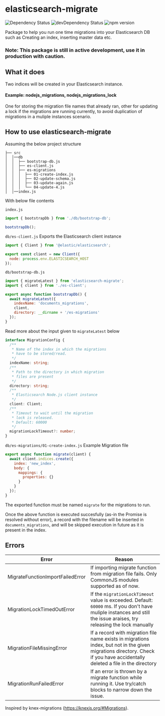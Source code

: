 # elasticsearch-migrate

![Dependency Status](https://david-dm.org/pavanbellamkonda/elasticsearch-migrate.svg)
![devDependency Status](https://david-dm.org/pavanbellamkonda/elasticsearch-migrate/dev-status.svg)
![npm version](https://badge.fury.io/js/elasticsearch-migrate.svg)

Package to help you run one time migrations into your Elasticsearch DB such as Creating an index, inserting master data etc.

### Note: This package is still in active development, use it in production with caution.

## What it does

Two indices will be created in your Elasticsearch instance.

#### Example: nodejs_migrations, nodejs_migrations_lock


One for storing the migration file names that already ran, other for updating a lock if the migrations are running currently, to avoid duplication of migrations in a muliple instances scenario. 


## How to use elasticsearch-migrate

Assuming the below project structure
```
├── src
│  │──db
│  │  ├── bootstrap-db.js
│  │  ├── es-client.js
│  │  ├── es-migrations
│  │  │  ├── 01-create-index.js
│  │  │  ├── 02-update-schema.js
│  │  │  ├── 03-update-again.js
│  │  │  └── 04-update-4.js
│  │──index.js

```
With below file contents

`index.js`
```js
import { bootstrapDb } from './db/bootstrap-db';

bootstrapDb();
```
`db/es-client.js` Exports the Elasticsearch client instance
```js
import { Client } from '@elastic/elasticsearch';

export const client = new Client({
  node: process.env.ELASTICSEARCH_HOST
});
```

`db/bootstrap-db.js`
```js
import { migrateLatest } from 'elasticsearch-migrate';
import { client } from './es-client';

export async function bootstrapDb() {
  await migrateLatest({
    indexName: 'documents_migrations',
    client,
    directory: __dirname + '/es-migrations'
  });
}
```
Read more about the input given to `migrateLatest` below

```ts
interface MigrationConfig {
  /**
   * Name of the index in which the migrations
   * have to be stored/read.
   */
  indexName: string;
  /**
   * Path to the directory in which migration
   * files are present
   */
  directory: string;
  /**
   * Elasticsearch Node.js client instance
   */
  client: Client;
  /**
   * Timeout to wait until the migration
   * lock is released.
   * Default: 60000
   */
  migrationLockTimeout?: number;
}
```
`db/es-migrations/01-create-index.js`
Example Migration file

```js
export async function migrate(client) {
  await client.indices.create({
    index: 'new_index',
    body: {
      mappings: {
        properties: {}
      }
    }
  });
}
```
The exported function must be named `migrate` for the migrations to run.

Once the above function is executed succesfully (as-in the Promise is resolved without error), a record with the filename will be inserted in `documents_migrations`, and will be skipped execution in future as it is present in the index.

## Errors
Error | Reason |
--- | --- |
MigrateFunctionImportFailedError | If importing migrate function from migration file fails. Only CommonJS modules supported as of now. |
MigrationLockTimedOutError | If the `migrationLockTimeout` value is exceeded. Default: `60000` ms. If you don't have muliple instances and still the issue araises, try releasing the lock manually |
MigrationFileMissingError | If a record with migration file name exists in migrations index, but not in the given migrations directory. Check if you have accidentally deleted a file in the directory |
MigrationRunFailedError | If an error is thrown by a migrate function while running it. Use try/catch blocks to narrow down the issue.


Inspired by knex-migrations (https://knexjs.org/#Migrations).
